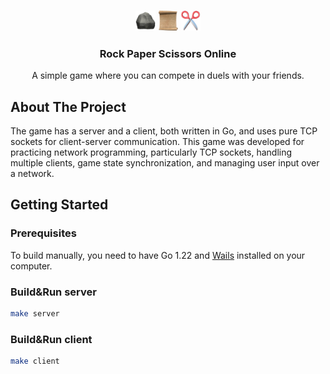 <div align="center">
  <h3 align="center"><img src="./cmd/client/frontend/src/assets/images/rock.png" width=32> <img src="./cmd/client/frontend/src/assets/images/paper.png" width=32> <img src="./cmd/client/frontend/src/assets/images/scissors.png" width=32></h3>
  <h3 align="center">Rock Paper Scissors Online</h3>
  <p align="center">
    A simple game where you can compete in duels with your friends.
  </p>
</div>

## About The Project

The game has a server and a client, both written in Go, and uses pure TCP sockets for client-server communication. This game was developed for practicing network programming, particularly TCP sockets, handling multiple clients, game state synchronization, and managing user input over a network.

## Getting Started

### Prerequisites

To build manually, you need to have Go 1.22 and [Wails](https://github.com/wailsapp/wails) installed on your computer.

### Build&Run server

```sh
make server
```

### Build&Run client

```sh
make client
```
